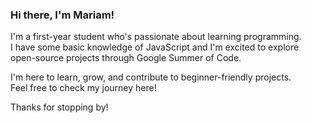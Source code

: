 ### Hi there, I'm Mariam!

I'm a first-year student who's passionate about learning programming.  
I have some basic knowledge of JavaScript and I'm excited to explore open-source projects through Google Summer of Code.

I'm here to learn, grow, and contribute to beginner-friendly projects.  
Feel free to check my journey here!

Thanks for stopping by!
